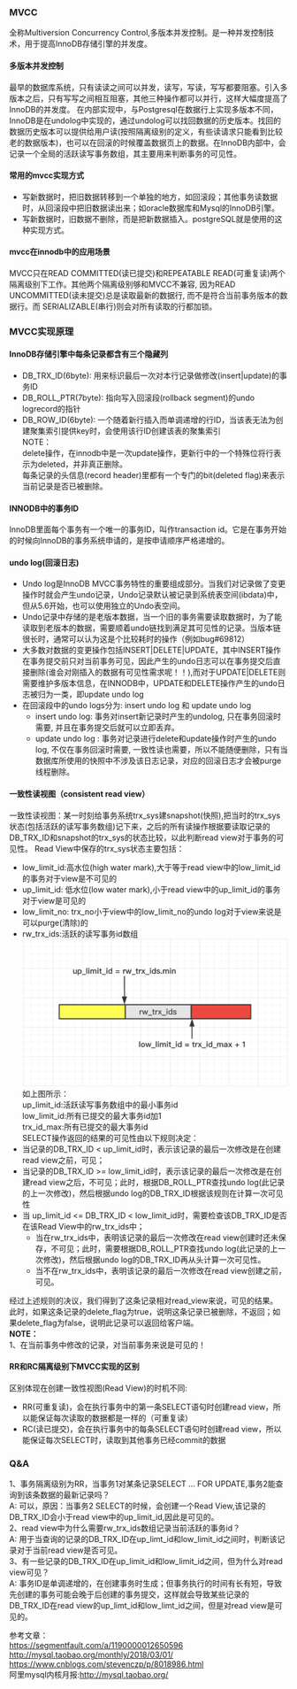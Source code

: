 ### MVCC 
全称Multiversion Concurrency Control,多版本并发控制。是一种并发控制技术，用于提高InnoDB存储引擎的并发度。
#### 多版本并发控制
 最早的数据库系统，只有读读之间可以并发，读写，写读，写写都要阻塞。引入多版本之后，只有写写之间相互阻塞，其他三种操作都可以并行，这样大幅度提高了InnoDB的并发度。 在内部实现中，与Postgresql在数据行上实现多版本不同，InnoDB是在undolog中实现的，通过undolog可以找回数据的历史版本。找回的数据历史版本可以提供给用户读(按照隔离级别的定义，有些读请求只能看到比较老的数据版本)，也可以在回滚的时候覆盖数据页上的数据。在InnoDB内部中，会记录一个全局的活跃读写事务数组，其主要用来判断事务的可见性。   
 #### 常用的mvcc实现方式
- 写新数据时，把旧数据转移到一个单独的地方，如回滚段；其他事务读数据时，从回滚段中把旧数据读出来；如oracle数据库和Mysql的InnoDB引擎。  
- 写新数据时，旧数据不删除，而是把新数据插入。postgreSQL就是使用的这种实现方式。 
#### mvcc在innodb中的应用场景  
MVCC只在READ COMMITTED(读已提交)和REPEATABLE READ(可重复读)两个隔离级别下工作。其他两个隔离级别够和MVCC不兼容, 因为READ UNCOMMITTED(读未提交)总是读取最新的数据行, 而不是符合当前事务版本的数据行。而 SERIALIZABLE(串行)则会对所有读取的行都加锁。

### MVCC实现原理

#### InnoDB存储引擎中每条记录都含有三个隐藏列 
- DB_TRX_ID(6byte): 用来标识最后一次对本行记录做修改(insert|update)的事务ID
- DB_ROLL_PTR(7byte): 指向写入回滚段(rollback segment)的undo logrecord的指针
- DB_ROW_ID(6byte): 一个随着新行插入而单调递增的行ID，当该表无法为创建聚集索引提供key时，会使用该行ID创建该表的聚集索引   
NOTE：  
delete操作，在innodb中是一次update操作，更新行中的一个特殊位将行表示为deleted，并非真正删除。    
每条记录的头信息(record header)里都有一个专门的bit(deleted flag)来表示当前记录是否已被删除。  
#### INNODB中的事务ID
InnoDB里面每个事务有一个唯一的事务ID，叫作transaction id。它是在事务开始的时候向InnoDB的事务系统申请的，是按申请顺序严格递增的。
#### undo log(回滚日志)  
-  Undo log是InnoDB MVCC事务特性的重要组成部分。当我们对记录做了变更操作时就会产生undo记录，Undo记录默认被记录到系统表空间(ibdata)中，但从5.6开始，也可以使用独立的Undo表空间。
- Undo记录中存储的是老版本数据，当一个旧的事务需要读取数据时，为了能读取到老版本的数据，需要顺着undo链找到满足其可见性的记录。当版本链很长时，通常可以认为这是个比较耗时的操作（例如bug#69812）
- 大多数对数据的变更操作包括INSERT|DELETE|UPDATE，其中INSERT操作在事务提交前只对当前事务可见，因此产生的undo日志可以在事务提交后直接删除(谁会对刚插入的数据有可见性需求呢！！),而对于UPDATE|DELETE则需要维护多版本信息，在INNODB中，UPDATE和DELETE操作产生的undo日志被归为一类，即update undo log  
- 在回滚段中的undo logs分为: insert undo log 和 update undo log 
  - insert undo log: 事务对insert新记录时产生的undolog, 只在事务回滚时需要, 并且在事务提交后就可以立即丢弃。
  - update undo log : 事务对记录进行delete和update操作时产生的undo log, 不仅在事务回滚时需要, 一致性读也需要，所以不能随便删除，只有当数据库所使用的快照中不涉及该日志记录，对应的回滚日志才会被purge线程删除。
#### 一致性读视图（consistent read view）
一致性读视图：某一时刻给事务系统trx_sys建snapshot(快照),把当时的trx_sys状态(包括活跃的读写事务数组)记下来，之后的所有读操作根据要读取记录的DB_TRX_ID和snapshot的trx_sys的状态比较，以此判断read view对于事务的可见性。
Read View中保存的trx_sys状态主要包括：
- low_limit_id:高水位(high water mark),大于等于read view中的low_limit_id的事务对于view是不可见的  
- up_limit_id: 低水位(low water mark),小于read view中的up_limit_id的事务对于view是可见的  
- low_limit_no: trx_no小于view中的low_limit_no的undo log对于view来说是可以purge(清除)的  
- rw_trx_ids:活跃的读写事务id数组  
![avatar](image/mvcc_read_view.png)
如上图所示：   
up_limit_id:活跃读写事务数组中的最小事务id  
low_limit_id:所有已提交的最大事务id加1  
trx_id_max:所有已提交的最大事务id  
SELECT操作返回的结果的可见性由以下规则决定：
- 当记录的DB_TRX_ID < up_limit_id时，表示该记录的最后一次修改是在创建read view之前，可见；
- 当记录的DB_TRX_ID >= low_limit_id时，表示该记录的最后一次修改是在创建read view之后，不可见；此时，根据DB_ROLL_PTR查找undo log(此记录的上一次修改)，然后根据undo log的DB_TRX_ID根据该规则在计算一次可见性  
- 当 up_limit_id <= DB_TRX_ID < low_limit_id时，需要检查该DB_TRX_ID是否在该Read View中的rw_trx_ids中；
  - 当在rw_trx_ids中，表明该记录的最后一次修改在read view创建时还未保存，不可见；此时，需要根据DB_ROLL_PTR查找undo log(此记录的上一次修改)，然后根据undo log的DB_TRX_ID再从头计算一次可见性。
  - 当不在rw_trx_ids中，表明该记录的最后一次修改在read view创建之前，可见。  

经过上述规则的决议，我们得到了这条记录相对read_view来说，可见的结果。  
此时，如果这条记录的delete_flag为true，说明这条记录已被删除，不返回；如果delete_flag为false，说明此记录可以返回给客户端。  
**NOTE：**  
1、在当前事务中修改的记录，对当前事务来说是可见的！  
#### RR和RC隔离级别下MVCC实现的区别 
区别体现在创建一致性视图(Read View)的时机不同:  
- RR(可重复读)，会在执行事务中的第一条SELECT语句时创建read view，所以能保证每次读取的数据都是一样的（可重复读）
- RC(读已提交)，会在执行事务中的每条SELECT语句时创建read view，所以能保证每次SELECT时，读取到其他事务已经commit的数据  

### Q&A
1、事务隔离级别为RR，当事务1对某条记录SELECT ... FOR UPDATE,事务2能查询到该条数据的最新记录吗？   
A: 可以，原因：当事务2 SELECT的时候，会创建一个Read View,该记录的DB_TRX_ID会小于read view中的up_limit_id,因此是可见的。  
2、read view中为什么需要rw_trx_ids数组记录当前活跃的事务id？  
A: 用于当查询的记录的DB_TRX_ID在up_limt_id和low_limit_id之间时，判断该记录对于当前read view是否可见。  
3、有一些记录的DB_TRX_ID在up_limit_id和low_limit_id之间，但为什么对read view可见？  
A: 事务ID是单调递增的，在创建事务时生成；但事务执行的时间有长有短，导致先创建的事务可能会晚于后创建的事务提交，这样就会导致某些记录的DB_TRX_ID在read view的up_limt_id和low_limt_id之间，但是对read view是可见的。

参考文章：  
https://segmentfault.com/a/1190000012650596  
http://mysql.taobao.org/monthly/2018/03/01/  
https://www.cnblogs.com/stevenczp/p/8018986.html  
阿里mysql内核月报:http://mysql.taobao.org/   